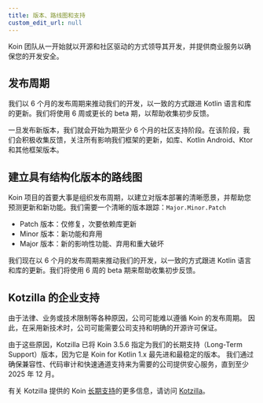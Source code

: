 ```yaml
---
title: 版本、路线图和支持
custom_edit_url: null
---
```

Koin 团队从一开始就以开源和社区驱动的方式领导其开发，并提供商业服务以确保您的开发安全。

## 发布周期

我们以 6 个月的发布周期来推动我们的开发，以一致的方式跟进 Kotlin 语言和库的更新。我们将使用 6 周或更长的 beta 期，以帮助收集初步反馈。

一旦发布新版本，我们就会开始为期至少 6 个月的社区支持阶段。在该阶段，我们会积极收集反馈，关注所有影响我们框架的更新，如库、Kotlin Android、Ktor 和其他框架版本。

## 建立具有结构化版本的路线图

Koin 项目的首要大事是组织发布周期，以建立对版本部署的清晰愿景，并帮助您预测更新和新功能。我们需要一个清晰的版本跟踪：`Major.Minor.Patch`

- Patch 版本：仅修复，次要依赖库更新
- Minor 版本：新功能和弃用
- Major 版本：新的影响性功能、弃用和重大破坏

我们现在以 6 个月的发布周期来推动我们的开发，以一致的方式跟进 Kotlin 语言和库的更新。我们将使用 6 周的 beta 期来帮助收集初步反馈。

## Kotzilla 的企业支持

由于法律、业务或技术限制等各种原因，公司可能难以遵循 Koin 的发布周期。
因此，在采用新技术时，公司可能需要公司支持和明确的开源许可保证。

由于这些原因，Kotzilla 已将 Koin 3.5.6 指定为我们的长期支持（Long-Term Support）版本，因为它是 Koin for Kotlin 1.x 最先进和最稳定的版本。
我们通过确保兼容性、代码审计和快速通道支持来为需要的公司提供安心服务，直到至少 2025 年 12 月。

有关 Kotzilla 提供的 Koin [长期支持](https://support.insert-koin.io)的更多信息，请访问 [Kotzilla](https://kotzilla.io)。